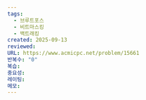 ```yaml
---
tags:
  - 브루트포스
  - 비트마스킹
  - 백트래킹
created: 2025-09-13
reviewed:
URL: https://www.acmicpc.net/problem/15661
반복수: "0"
복습:
중요성:
레이팅:
메모:
---
```

